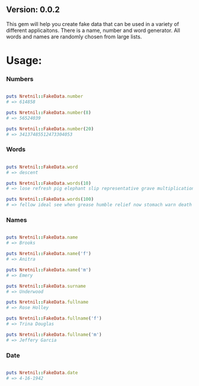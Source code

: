 <h2>Version: 0.0.2</h2>

<p>This gem will help you create fake data that can be used in a variety of different applicaitons.  There is a name, number and word generator.  
All words and names are randomly chosen from large lists.</p>

<h1>Usage:</h1>

<h3>Numbers</h3>

```ruby

puts Nretnil::FakeData.number
# => 614858

puts Nretnil::FakeData.number(8)
# => 56524039

puts Nretnil::FakeData.number(20)
# => 34137485512473304053

```

<h3>Words</h3>

```ruby

puts Nretnil::FakeData.word
# => descent

puts Nretnil::FakeData.words(10)
# => lose refresh pig elephant slip representative grave multiplication electric as perform

puts Nretnil::FakeData.words(100)
# => fellow ideal see when grease humble relief now stomach warn death merchant science friendship nowhere delay toward from paper regular progress easy poison vessel desk unless content allow glory autumn suspicion destructive soup collection journey night slippery pet descendant headdress egg leg speed mention shape cure christmas recommend representative immediate warmth grateful convenience button essence damp tower replace possession also companionship apply fear ring bless dine interference pupil inch cap stuff explain allow loud amount combine he passage eastern true anywhere blind broadcast strength deepen teach cap clean beyond tin collection intend captain press blind produce political dozen cream beam extreme

```

<h3>Names</h3>

```ruby

puts Nretnil::FakeData.name
# => Brooks

puts Nretnil::FakeData.name('f')
# => Anitra

puts Nretnil::FakeData.name('m')
# => Emery

puts Nretnil::FakeData.surname
# => Underwood

puts Nretnil::FakeData.fullname
# => Rose Holley

puts Nretnil::FakeData.fullname('f')
# => Trina Douglas

puts Nretnil::FakeData.fullname('m')
# => Jeffery Garcia

```

<h3>Date</h3>

```ruby

puts Nretnil::FakeData.date
# => 4-16-1942

```

